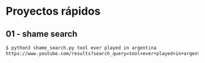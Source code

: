 # Proyectos rápidos

## 01 - shame search

```bash
$ python3 shame_search.py tool ever played in argentina
https://www.youtube.com/results?search_query=tool+ever+played+in+argentina
```
